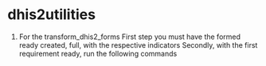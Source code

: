 # dhis2utilities
1. For the transform_dhis2_forms
     First step you must have the formed ready created, full, with the respective indicators
     Secondly, with the first requirement ready, run the following commands
